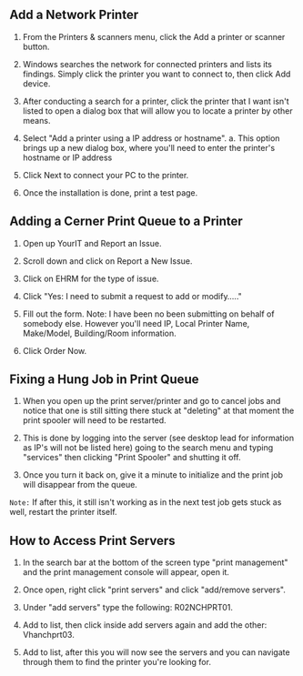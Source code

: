 ## Add a Network Printer
1. From the Printers & scanners menu, click the Add a printer or scanner button.

2. Windows searches the network for connected printers and lists its findings. Simply click the printer you want to connect to, then click Add device.

3. After conducting a search for a printer, click the printer that I want isn't listed to open a dialog box that will allow you to locate a printer by other means.  

4. Select "Add a printer using a IP address or hostname".
   a. This option brings up a new dialog box, where you'll need to enter the printer's hostname or IP address  
  
5. Click Next to connect your PC to the printer.

6. Once the installation is done, print a test page.                                                                                               

## Adding a Cerner Print Queue to a Printer  
1. Open up YourIT and Report an Issue.  
   
2. Scroll down and click on Report a New Issue.
   
3. Click on EHRM for the type of issue.
   
4. Click "Yes: I need to  submit a request to add or modify….."
   
5. Fill out the form. Note: I have been no been submitting on behalf of somebody else. However you'll need IP, Local Printer Name, Make/Model, Building/Room information.
    
6. Click Order Now.  

## Fixing a Hung Job in Print Queue
1. When you open up the print server/printer and go to cancel jobs and notice that one is still sitting there stuck at "deleting" at that moment the print spooler will need to be restarted.  

2. This is done by logging into the server (see desktop lead for information as IP's will not be listed here) going to the search menu and typing "services" then clicking "Print Spooler" and shutting it off.  

3. Once you turn it back on, give it a minute to initialize and the print job will disappear from the queue.  

``Note:`` If after this, it still isn't working as in the next test job gets stuck as well, restart the printer itself.  

## How to Access Print Servers
1. In the search bar at the bottom of the screen type "print management" and the print management console will appear, open it.  

2. Once open, right click "print servers" and click "add/remove servers".  

3. Under "add servers" type the following: R02NCHPRT01.  

4. Add to list, then click inside add servers again and add the other: Vhanchprt03.  

5. Add to list, after this you will now see the servers and you can navigate through them to find the printer you're looking for.  

